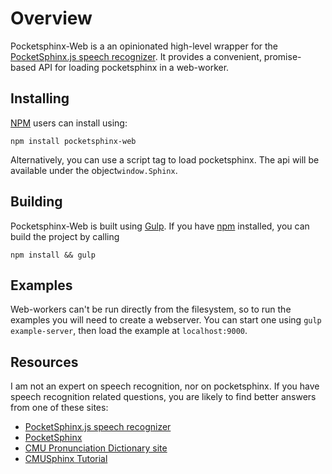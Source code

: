 # Overview

Pocketsphinx-Web is a an opinionated high-level wrapper for the [PocketSphinx.js speech recognizer](https://github.com/syl22-00/pocketsphinx.js).
It provides a convenient, promise-based API for loading pocketsphinx in a web-worker.


## Installing

[NPM](https://npmjs.org) users can install using:

```
npm install pocketsphinx-web
```


Alternatively, you can use a script tag to load pocketsphinx. The api will be available under the object```window.Sphinx```.


## Building

Pocketsphinx-Web is built using [Gulp](https://github.com/gulpjs/gulp). If you have [npm](https://npmjs.org) installed, you can build the project by calling

```
npm install && gulp 
```


## Examples

Web-workers can't be run directly from the filesystem, so to run the examples you will need to create a webserver.
You can start one using ```gulp example-server```, then load the example at ```localhost:9000```.


## Resources

I am not an expert on speech recognition, nor on pocketsphinx.
If you have speech recognition related questions, you are likely to find better answers from one of these sites:

* [PocketSphinx.js speech recognizer](https://github.com/syl22-00/pocketsphinx.js)
* [PocketSphinx](http://cmusphinx.sourceforge.net/)
* [CMU Pronunciation Dictionary site](http://www.speech.cs.cmu.edu/cgi-bin/cmudict)
* [CMUSphinx Tutorial](http://cmusphinx.sourceforge.net/wiki/tutorial)
